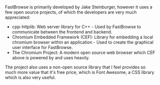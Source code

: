 FastBrowse is primarily developed by Jake Steinburger, however it uses a few open source projects, of which the developers are very much appreciated:

* cpp-httplib: Web server library for C++ - Used by FastBrowse to communicate between the frontend and backend.
* Chromium Embedded Framework (CEF): Library for embedding a local chromium browser within an application - Used to create the graphical user interface for FastBrowse.
* The Chromium Project: A modern open source web browser which CEF above is powered by and uses heavily.

The project also uses a non-open source library that I feel provides so much more value that it's free price, which is Font Awesome, a CSS library which is also very useful.
